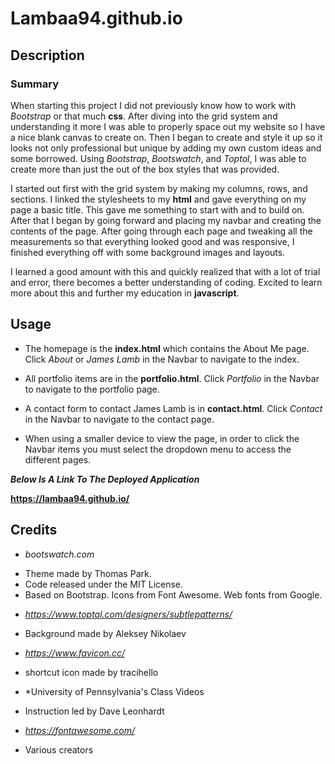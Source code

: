 # Lambaa94.github.io

## Description

### Summary

When starting this project I did not previously know how to work with *Bootstrap* or that much **css**. After diving into the grid system and understanding it more I was able to properly space out my website so I have a nice blank canvas to create on. Then I began to create and style it up so it looks not only professional but unique by adding my own custom ideas and some borrowed. Using *Bootstrap*, *Bootswatch*, and *Toptol*, I was able to create more than just the out of the box styles that was provided.

I started out first with the grid system by making my columns, rows, and sections. I linked the stylesheets to my **html** and gave everything on my page a basic title. This gave me something to start with and to build on. After that I began by going forward and placing my navbar and creating the contents of the page. After going through each page and tweaking all the measurements so that everything looked good and was responsive, I finished everything off with some background images and layouts.

I learned a good amount with this and quickly realized that with a lot of trial and error, there becomes a better understanding of coding. Excited to learn more about this and further my education in **javascript**.

## Usage

* The homepage is the **index.html** which contains the About Me page. Click *About* or *James Lamb* in the Navbar to navigate to the index.

* All portfolio items are in the **portfolio.html**. Click *Portfolio* in the Navbar to navigate to the portfolio page.

* A contact form to contact James Lamb is in **contact.html**. Click *Contact* in the Navbar to navigate to the contact page.

* When using a smaller device to view the page, in order to click the Navbar items you must select the dropdown menu to access the different pages.

***Below Is A Link To The Deployed Application***

**https://lambaa94.github.io/**

## Credits
<!-- Themes for Bootstrap -->
* *bootswatch.com* 
- Theme made by Thomas Park.
- Code released under the MIT License.
- Based on Bootstrap. Icons from Font Awesome. Web fonts from Google.
<!-- Background Images -->
* *https://www.toptal.com/designers/subtlepatterns/* 
- Background made by Aleksey Nikolaev
<!-- Shortcut Icon -->
* *https://www.favicon.cc/*
- shortcut icon made by tracihello
* *University of Pennsylvania's Class Videos
- Instruction led by Dave Leonhardt
<!-- Other Icons -->
* *https://fontawesome.com/*
- Various creators